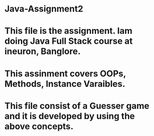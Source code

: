 # Java-Assignment2
# This file is the assignment. Iam doing Java Full Stack course at ineuron, Banglore.
# This assinment covers OOPs, Methods, Instance Varaibles.
# This file consist of a Guesser game and it is developed by using the above concepts. 
